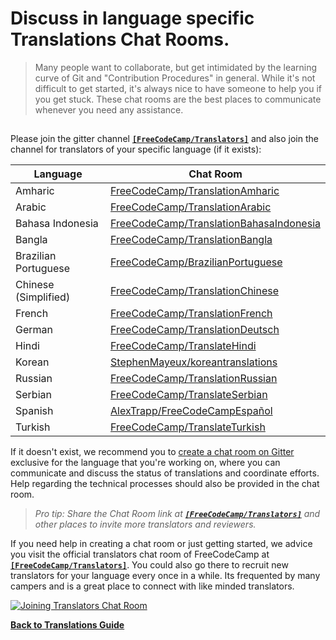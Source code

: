# Discuss in language specific Translations Chat Rooms.

> Many people want to collaborate, but get intimidated by the learning curve of Git and "Contribution Procedures" in general. While it's not difficult to get started, it's always nice to have someone to help you if you get stuck. These chat rooms are the best places to communicate whenever you need any assistance.

##  

Please join the gitter channel [**`[FreeCodeCamp/Translators]`**](https://gitter.im/FreeCodeCamp/Translators) and also join the channel for translators of your specific language (if it exists):

| Language | Chat Room |
| -------- | --------- |
| Amharic  | [FreeCodeCamp/TranslationAmharic](https://gitter.im/FreeCodeCamp/TranslationAmharic) |
| Arabic   | [FreeCodeCamp/TranslationArabic](https://gitter.im/FreeCodeCamp/TranslationArabic) |
| Bahasa Indonesia | [FreeCodeCamp/TranslationBahasaIndonesia](https://gitter.im/FreeCodeCamp/TranslationBahasaIndonesia) |
| Bangla   | [FreeCodeCamp/TranslationBangla](https://gitter.im/FreeCodeCamp/TranslationBangla)|
| Brazilian Portuguese | [FreeCodeCamp/BrazilianPortuguese](https://gitter.im/FreeCodeCamp/BrazilianPortuguese) |
| Chinese (Simplified) | [FreeCodeCamp/TranslationChinese](https://gitter.im/FreeCodeCamp/TranslationChinese) |
| French   | [FreeCodeCamp/TranslationFrench](https://gitter.im/FreeCodeCamp/TranslationFrench) |
| German   | [FreeCodeCamp/TranslationDeutsch](https://gitter.im/FreeCodeCamp/TranslationDeutsch) |
| Hindi    | [FreeCodeCamp/TranslateHindi](https://gitter.im/FreeCodeCamp/TranslateHindi) |
| Korean   | [StephenMayeux/koreantranslations](https://gitter.im/StephenMayeux/koreantranslations) |
| Russian  | [FreeCodeCamp/TranslationRussian](https://gitter.im/FreeCodeCamp/TranslationRussian) |
| Serbian  | [FreeCodeCamp/TranslateSerbian](https://gitter.im/FreeCodeCamp/TranslateSerbian) |
| Spanish  | [AlexTrapp/FreeCodeCampEspañol](https://gitter.im/AlexTrapp/FreeCodeCampEspa%C3%B1ol) |
| Turkish  | [FreeCodeCamp/TranslateTurkish](https://gitter.im/FreeCodeCamp/TranslateTurkish) |

If it doesn't exist, we recommend you to [create a chat room on Gitter](https://gitter.im/home/#createroom) exclusive for the language that you're working on, where you can communicate and discuss the status of translations and coordinate efforts. Help regarding the technical processes should also be provided in the chat room.

> _Pro tip: Share the Chat Room link at [**`[FreeCodeCamp/Translators]`**](https://gitter.im/FreeCodeCamp/Translators) and other places to invite more translators and reviewers._

If you need help in creating a chat room or just getting started, we advice you visit the official translators chat room of FreeCodeCamp at [**`[FreeCodeCamp/Translators]`**](https://gitter.im/FreeCodeCamp/Translators). You could also go there to recruit new translators for your language every once in a while. Its frequented by many campers and is a great place to connect with like minded translators.

[![Joining Translators Chat Room](./images/Translation-Guide/Gitter_Chat.gif)](https://gitter.im/FreeCodeCamp/Translators)

[**Back to Translations Guide**](Translation-Guide)
